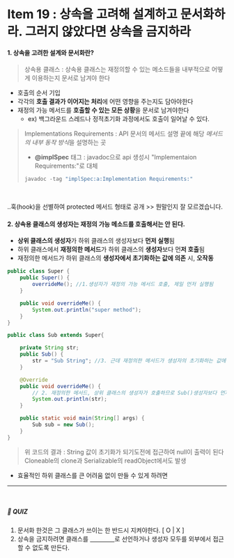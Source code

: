 # Item 19 : 상속을 고려해 설계하고 문서화하라. 그러지 않았다면 상속을 금지하라

#### 1. 상속을 고려한 설계와 문서화란?

> 상속용 클래스
> : 상속용 클래스는 재정의할 수 있는 메소드들을 내부적으로 어떻게 이용하는지 문서로 남겨야 한다

- 호출의 순서 기입
- 각각의 **호출 결과가 이어지는 처리**에 어떤 영향을 주는지도 담아야한다
- 재정의 가능 메서드를 **호출할 수 있는 모든 상황**을 문서로 남겨야한다
  - ex) 백그라운드 스레드나 정적초기화 과정에서도 호출이  일어날 수 있다.

> Implementations Requirements
> : API 문서의 메서드 설명 끝에 해당 *메서드의 내부 동작 방식*을 설명하는 곳
> - **@implSpec** 태그 : javadoc으로 api 생성시 "Implementaion Requirements:"로 대체
> ```java
> javadoc -tag "implSpec:a:Implementation Requirements:" 
> ```

<br/>

..훅(hook)을 선별하여 protected 메서드 형태로 공개 >> 뭔말인지 잘 모르겠습니다.

#### 2. 상속용 클래스의 생성자는 재정의 가능 메소드를 호출해서는 안 된다.

- **상위 클래스의 생성자**가 하위 클래스의 생성자보다 **먼저 실행**됨
- 하위 클래스에서 **재정의한 메서드**가 하위 클래스의 **생성자**보다 먼**저 호출**됨
- 재정의한 메서드가 하위 클래스의 **생성자에서 초기화하는 값에 의존** 시, **오작동**

```java
public class Super {
    public Super() {
        overrideMe(); //1.생성자가 재정의 가능 메서드 호출, 제일 먼저 실행됨
    }

    public void overrideMe() {
        System.out.println("super method");
    }
}

public class Sub extends Super{

    private String str;
    public Sub() {
        str = "Sub String"; //3. 근데 재정의한 메서드가 생성자의 초기화하는 값에 의존
    }

    @Override
    public void overrideMe() {
        // 2. 재정의한 메서드, 상위 클래스의 생성자가 호출하므로 Sub()생성자보다 먼저 실행됨
        System.out.println(str);
    }

    public static void main(String[] args) {
        Sub sub = new Sub();
    }
}
```

> 위 코드의 결과
> :  String 값이 초기화가 되기도전에 접근하여 null이 출력이 된다
> Cloneable의 clone과 Serializable의 readObject에서도 발생

- 효율적인 하위 클래스를 큰 어려움 없이 만들 수 있게 하려면 



-----

<br/>

##### 🍊 QUIZ 

1. 문서화 한것은 그 클래스가 쓰이는 한 반드시 지켜야한다. [ O | X ]
2. 상속을 금지하려면 클래스를 [　　　　](으)로 선언하거나 생성자 모두를 외부에서 접근할 수 없도록 만든다.
